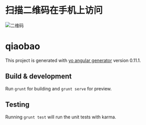 # 扫描二维码在手机上访问
![二维码](http://luozhihua.github.io/qiaobao/dist/images/qiaobao.qrcode.png)

# qiaobao

This project is generated with [yo angular generator](https://github.com/yeoman/generator-angular)
version 0.11.1.

## Build & development

Run `grunt` for building and `grunt serve` for preview.

## Testing

Running `grunt test` will run the unit tests with karma.
